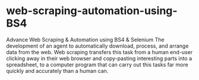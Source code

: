 # web-scraping-automation-using-BS4
Advance Web Scraping &amp; Automation using BS4 &amp; Selenium
The development of an agent to automatically download, process, and arrange data from the web. Web scraping transfers this task from a human end-user clicking away in their web browser and copy-pasting interesting parts into a spreadsheet, to a computer program that can carry out this tasks far more quickly and accurately than a human can.
